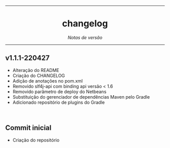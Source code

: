 <hr>
<h1 align="center">changelog</h1>
<p align=center><i align="center">Notas de versão</i></p>

<hr>

## v1.1.1-220427

- Alteração do README
- Criação do CHANGELOG
- Adição de anotações no pom.xml
- Removido slf4j-api com binding api versão < 1.6
- Removido parâmetro de deploy do Netbeans
- Substituição do gerenciador de dependências Maven pelo Gradle
- Adicionado repositório de plugins do Gradle

<br>

## Commit inicial

- Criação do repositório
